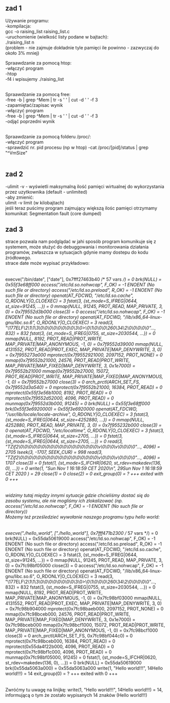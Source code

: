 ## zad 1

Używanie programu:
<br>
-kompilacja:<br>
  gcc -o raising_list raising_list.c<br>
-uruchomienie (wielkość listy podane w bajtach):<br>
  ./raising_list n<br>
 (problem - nie zajmuje dokładnie tyle pamięci ile powinno - zazwyczaj do około 3% mniej)<br>

Spraawdzanie za pomocą htop:<br>
-włączyć program<br>
-htop<br>
-f4 i wpisujemy ./raising_list<br>
<br>

Spraawdzanie za pomocą free:<br>
-free -b | grep ^Mem | tr -s ' ' | cut -d ' ' -f 3<br>
-zapamiętać/zapisac wynik<br>
-włączyć program<br>
-free -b | grep ^Mem | tr -s ' ' | cut -d ' ' -f 3<br>
-odjąć poprzedni  wynik<br>
<br>

Spraawdzanie za pomocą folderu /proc/:<br>
-włączyć program<br>
-sprawdzić nr. pid procesu (np w htop)
-cat /proc/[pid]/status | grep "^VmSize"<br>
<br>
## zad 2
-ulimit -v - wyświetli maksymalną ilość pamięci wirtualnej do wykorzystania przez uzytkownika (default - unlimited)<br>
-aby zmienić:<br>
  ulimit -v limit (w kilobajtach)<br>
 jeśli teraz puścimy program zajmujący większą ilośc pamięci otrzymamy komunikat: Segmentation fault (core dumped)<br>
 
  
## zad 3
strace pozwala nam podglądać w jahi sposób program komunikuje się z systemem, może służyć do debuggowania i monitorowania działania programów, zwłaszcza w sytuacjach gdynie mamy dostepu do kodu źródłowego.<br>
strace date może wypisać przykładowo: <br>  <br>  <br>
execve("/bin/date", ["date"], 0x7fff27463b40 /* 57 vars */) = 0
brk(NULL)                               = 0x55f3e68ff000
access("/etc/ld.so.nohwcap", F_OK)      = -1 ENOENT (No such file or directory)
access("/etc/ld.so.preload", R_OK)      = -1 ENOENT (No such file or directory)
openat(AT_FDCWD, "/etc/ld.so.cache", O_RDONLY|O_CLOEXEC) = 3
fstat(3, {st_mode=S_IFREG|0644, st_size=91245, ...}) = 0
mmap(NULL, 91245, PROT_READ, MAP_PRIVATE, 3, 0) = 0x7f9552d3b000
close(3)                                = 0
access("/etc/ld.so.nohwcap", F_OK)      = -1 ENOENT (No such file or directory)
openat(AT_FDCWD, "/lib/x86_64-linux-gnu/libc.so.6", O_RDONLY|O_CLOEXEC) = 3
read(3, "\177ELF\2\1\1\3\0\0\0\0\0\0\0\0\3\0>\0\1\0\0\0\260\34\2\0\0\0\0\0"..., 832) = 832
fstat(3, {st_mode=S_IFREG|0755, st_size=2030544, ...}) = 0
mmap(NULL, 8192, PROT_READ|PROT_WRITE, MAP_PRIVATE|MAP_ANONYMOUS, -1, 0) = 0x7f9552d39000
mmap(NULL, 4131552, PROT_READ|PROT_EXEC, MAP_PRIVATE|MAP_DENYWRITE, 3, 0) = 0x7f955273a000
mprotect(0x7f9552921000, 2097152, PROT_NONE) = 0
mmap(0x7f9552b21000, 24576, PROT_READ|PROT_WRITE, MAP_PRIVATE|MAP_FIXED|MAP_DENYWRITE, 3, 0x1e7000) = 0x7f9552b21000
mmap(0x7f9552b27000, 15072, PROT_READ|PROT_WRITE, MAP_PRIVATE|MAP_FIXED|MAP_ANONYMOUS, -1, 0) = 0x7f9552b27000
close(3)                                = 0
arch_prctl(ARCH_SET_FS, 0x7f9552d3a540) = 0
mprotect(0x7f9552b21000, 16384, PROT_READ) = 0
mprotect(0x55f3e56b1000, 8192, PROT_READ) = 0
mprotect(0x7f9552d52000, 4096, PROT_READ) = 0
munmap(0x7f9552d3b000, 91245)           = 0
brk(NULL)                               = 0x55f3e68ff000
brk(0x55f3e6920000)                     = 0x55f3e6920000
openat(AT_FDCWD, "/usr/lib/locale/locale-archive", O_RDONLY|O_CLOEXEC) = 3
fstat(3, {st_mode=S_IFREG|0644, st_size=4252880, ...}) = 0
mmap(NULL, 4252880, PROT_READ, MAP_PRIVATE, 3, 0) = 0x7f955232b000
close(3)                                = 0
openat(AT_FDCWD, "/etc/localtime", O_RDONLY|O_CLOEXEC) = 3
fstat(3, {st_mode=S_IFREG|0644, st_size=2705, ...}) = 0
fstat(3, {st_mode=S_IFREG|0644, st_size=2705, ...}) = 0
read(3, "TZif2\0\0\0\0\0\0\0\0\0\0\0\0\0\0\0\0\0\0\v\0\0\0\v\0\0\0\0"..., 4096) = 2705
lseek(3, -1707, SEEK_CUR)               = 998
read(3, "TZif2\0\0\0\0\0\0\0\0\0\0\0\0\0\0\0\0\0\0\v\0\0\0\v\0\0\0\0"..., 4096) = 1707
close(3)                                = 0
fstat(1, {st_mode=S_IFCHR|0620, st_rdev=makedev(136, 0), ...}) = 0
write(1, "Sun Nov  1 16:18:59 CET 2020\n", 29Sun Nov  1 16:18:59 CET 2020
) = 29
close(1)                                = 0
close(2)                                = 0
exit_group(0)                           = ?
+++ exited with 0 +++
<br>  <br>  <br>
widzimy tutaj między innymi sytuacje gdzie chcieliśmy dostać się do zasobu systemu, ale nie mogliśmy ich zlokalizować  (np. access("/etc/ld.so.nohwcap", F_OK)      = -1 ENOENT (No such file or directory))
 <br>
 Możemy też prześledzieć wywołanie naszego programu typu hello world: <br>  <br>  <br>
 execve("./hello_world", ["./hello_world"], 0x7fff471b2300 /* 57 vars */) = 0
brk(NULL)                               = 0x55da50619000
access("/etc/ld.so.nohwcap", F_OK)      = -1 ENOENT (No such file or directory)
access("/etc/ld.so.preload", R_OK)      = -1 ENOENT (No such file or directory)
openat(AT_FDCWD, "/etc/ld.so.cache", O_RDONLY|O_CLOEXEC) = 3
fstat(3, {st_mode=S_IFREG|0644, st_size=91245, ...}) = 0
mmap(NULL, 91245, PROT_READ, MAP_PRIVATE, 3, 0) = 0x7fc98bf05000
close(3)                                = 0
access("/etc/ld.so.nohwcap", F_OK)      = -1 ENOENT (No such file or directory)
openat(AT_FDCWD, "/lib/x86_64-linux-gnu/libc.so.6", O_RDONLY|O_CLOEXEC) = 3
read(3, "\177ELF\2\1\1\3\0\0\0\0\0\0\0\0\3\0>\0\1\0\0\0\260\34\2\0\0\0\0\0"..., 832) = 832
fstat(3, {st_mode=S_IFREG|0755, st_size=2030544, ...}) = 0
mmap(NULL, 8192, PROT_READ|PROT_WRITE, MAP_PRIVATE|MAP_ANONYMOUS, -1, 0) = 0x7fc98bf03000
mmap(NULL, 4131552, PROT_READ|PROT_EXEC, MAP_PRIVATE|MAP_DENYWRITE, 3, 0) = 0x7fc98b904000
mprotect(0x7fc98baeb000, 2097152, PROT_NONE) = 0
mmap(0x7fc98bceb000, 24576, PROT_READ|PROT_WRITE, MAP_PRIVATE|MAP_FIXED|MAP_DENYWRITE, 3, 0x1e7000) = 0x7fc98bceb000
mmap(0x7fc98bcf1000, 15072, PROT_READ|PROT_WRITE, MAP_PRIVATE|MAP_FIXED|MAP_ANONYMOUS, -1, 0) = 0x7fc98bcf1000
close(3)                                = 0
arch_prctl(ARCH_SET_FS, 0x7fc98bf044c0) = 0
mprotect(0x7fc98bceb000, 16384, PROT_READ) = 0
mprotect(0x55da4f22b000, 4096, PROT_READ) = 0
mprotect(0x7fc98bf1c000, 4096, PROT_READ) = 0
munmap(0x7fc98bf05000, 91245)           = 0
fstat(1, {st_mode=S_IFCHR|0620, st_rdev=makedev(136, 0), ...}) = 0
brk(NULL)                               = 0x55da50619000
brk(0x55da5063a000)                     = 0x55da5063a000
write(1, "Hello world!!!", 14Hello world!!!)          = 14
exit_group(0)                           = ?
+++ exited with 0 +++
<br>  <br>  <br>
Zwróćmy tu uwagę na linijkę: write(1, "Hello world!!!", 14Hello world!!!)          = 14, informującą o tym że zostało wypisanych 14 znaków (Hello world!!!)
